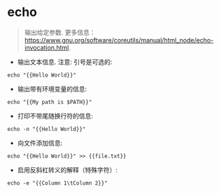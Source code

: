 # echo

> 输出给定参数.
> 更多信息： <https://www.gnu.org/software/coreutils/manual/html_node/echo-invocation.html>.

- 输出文本信息. 注意: 引号是可选的:

`echo "{{Hello World}}"`

- 输出带有环境变量的信息:

`echo "{{My path is $PATH}}"`

- 打印不带尾随换行符的信息:

`echo -n "{{Hello World}}"`

- 向文件添加信息:

`echo "{{Hello World}}" >> {{file.txt}}`

- 启用反斜杠转义的解释（特殊字符）:

`echo -e "{{Column 1\tColumn 2}}"`
